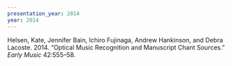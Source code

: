 ```yaml
---
presentation_year: 2014
year: 2014
---
```


Helsen, Kate, Jennifer Bain, Ichiro Fujinaga, Andrew Hankinson, and Debra Lacoste. 2014. “Optical Music Recognition and Manuscript Chant Sources.” <i>Early Music</i> 42:555–58.